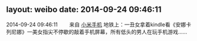 layout: weibo
date: 2014-09-24 09:46:11
---
<meta name="referrer" content="no-referrer" />

2014-09-24 09:46:11  &nbsp;&nbsp;&nbsp;&nbsp;&nbsp;&nbsp; 来自 <a href="http://app.weibo.com/t/feed/22zMnn" rel="nofollow">小米手机</a>
地铁上：一丑女拿着kindle看《安娜卡列尼娜》一美女指尖不停歇的敲着手机屏幕，所有低头的男人在玩手机游戏…… ​​​
